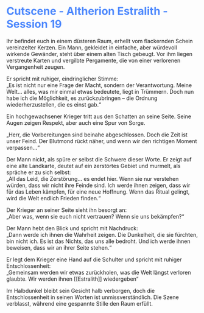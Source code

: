 # <font color = 4d88fd>Cutscene - Altherion Estralith - Session 19</font>

Ihr befindet euch in einem düsteren Raum, erhellt vom flackernden Schein vereinzelter Kerzen. Ein Mann, gekleidet in einfache, aber würdevoll wirkende Gewänder, steht über einem alten Tisch gebeugt. Vor ihm liegen verstreute Karten und vergilbte Pergamente, die von einer verlorenen Vergangenheit zeugen.

Er spricht mit ruhiger, eindringlicher Stimme:  
„Es ist nicht nur eine Frage der Macht, sondern der Verantwortung. Meine Welt… alles, was mir einmal etwas bedeutete, liegt in Trümmern. Doch nun habe ich die Möglichkeit, es zurückzubringen – die Ordnung wiederherzustellen, die es einst gab.“

Ein hochgewachsener Krieger tritt aus den Schatten an seine Seite. Seine Augen zeigen Respekt, aber auch eine Spur von Sorge.

„Herr, die Vorbereitungen sind beinahe abgeschlossen. Doch die Zeit ist unser Feind. Der Blutmond rückt näher, und wenn wir den richtigen Moment verpassen…“

Der Mann nickt, als spüre er selbst die Schwere dieser Worte. Er zeigt auf eine alte Landkarte, deutet auf ein zerstörtes Gebiet und murmelt, als spräche er zu sich selbst:  
„All das Leid, die Zerstörung… es endet hier. Wenn sie nur verstehen würden, dass wir nicht ihre Feinde sind. Ich werde ihnen zeigen, dass wir für das Leben kämpfen, für eine neue Hoffnung. Wenn das Ritual gelingt, wird die Welt endlich Frieden finden.“

Der Krieger an seiner Seite sieht ihn besorgt an:  
„Aber was, wenn sie euch nicht vertrauen? Wenn sie uns bekämpfen?“

Der Mann hebt den Blick und spricht mit Nachdruck:  
„Dann werde ich ihnen die Wahrheit zeigen. Die Dunkelheit, die sie fürchten, bin nicht ich. Es ist das Nichts, das uns alle bedroht. Und ich werde ihnen beweisen, dass wir an ihrer Seite stehen.“

Er legt dem Krieger eine Hand auf die Schulter und spricht mit ruhiger Entschlossenheit:  
„Gemeinsam werden wir etwas zurückholen, was die Welt längst verloren glaubte. Wir werden ihnen [[Estralith]] wiedergeben“

Im Halbdunkel bleibt sein Gesicht halb verborgen, doch die Entschlossenheit in seinen Worten ist unmissverständlich. Die Szene verblasst, während eine gespannte Stille den Raum erfüllt.